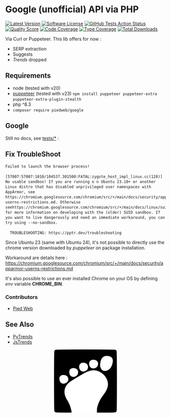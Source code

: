 # Google (unofficial) API via PHP

[![Latest Version](https://img.shields.io/github/tag/PiedWeb/PiedWeb.svg?style=flat&label=release)](https://github.com/PiedWeb/PiedWeb/tags)
[![Software License](https://img.shields.io/badge/license-MIT-brightgreen.svg?style=flat)](LICENSE)
[![GitHub Tests Action Status](https://img.shields.io/github/actions/workflow/status/PiedWeb/PiedWeb/run-tests.yml?branch=main)](https://github.com/PiedWeb/PiedWeb/actions)
[![Quality Score](https://img.shields.io/scrutinizer/g/PiedWeb/PiedWeb.svg?style=flat)](https://scrutinizer-ci.com/g/PiedWeb/PiedWeb)
[![Code Coverage](https://codecov.io/gh/PiedWeb/PiedWeb/branch/main/graph/badge.svg)](https://codecov.io/gh/PiedWeb/PiedWeb/branch/main)
[![Type Coverage](https://shepherd.dev/github/PiedWeb/PiedWeb/coverage.svg)](https://shepherd.dev/github/PiedWeb/PiedWeb)
[![Total Downloads](https://img.shields.io/packagist/dt/piedweb/google.svg?style=flat)](https://packagist.org/packages/piedweb/google)

Via Curl or Puppeteer. This lib offers for now :

- SERP extraction
- Suggests
- _Trends_ dropped

## Requirements

- node (tested with v20)
- [puppeteer](package.json) (tested with v23) `npm install puppeteer puppeteer-extra puppeteer-extra-plugin-stealth`
- php ^8.3
- `composer require piedweb/google`

## Google

Still no docs, see [tests/\*](tests/) :

## Fix TroubleShoot

```
Failed to launch the browser process!
  [57007:57007:1010/104537.301500:FATAL:zygote_host_impl_linux.cc(128)] No usable sandbox! If you are running o n Ubuntu 23.10+ or another Linux distro that has disabled unprivileged user namespaces with AppArmor, see https://chromium.googlesource.com/chromium/src/+/main/docs/security/apparmor-userns-restrictions.md. Otherwise seehttps://chromium.googlesource.com/chromium/src/+/main/docs/linux/suid_sandbox_development.md for more information on developing with the (older) SUID sandbox. If you want to live dangerously and need an immediate workaround, you can try using --no-sandbox.

  TROUBLESHOOTING: https://pptr.dev/troubleshooting
```

Since Ubuntu 23 (same with Ubuntu 24), it's not possible to directly use the chrome version downloaded by _puppeteer_ on package installation.

Workaround are details here :
https://chromium.googlesource.com/chromium/src/+/main/docs/security/apparmor-userns-restrictions.md

It's also possible to use an ever installed Chrome on your OS by defining _env_ variable **CHROME_BIN**.

### Contributors

- [Pied Web](https://piedweb.com)

## See Also

- [PyTrends](https://github.com/GeneralMills/pytrends)
- [JsTrends](https://github.com/pat310/google-trends-ap)

<p align="center"><a href="https://dev.piedweb.com" rel="dofollow">
<img src="https://raw.githubusercontent.com/Pushword/Pushword/f5021f4c5d5d3ab3f2858ec2e4bdd70818806c6a/packages/admin/src/Resources/assets/logo.svg" width="200" height="200" alt="PHP Packages Open Source" />
</a></p>

